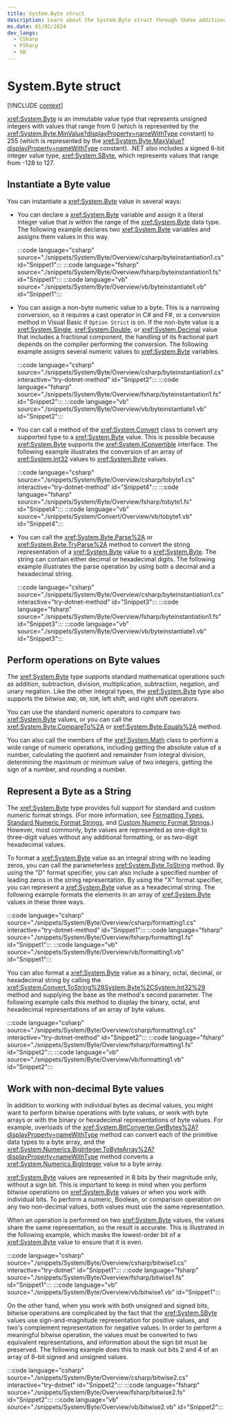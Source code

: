 ```yaml
---
title: System.Byte struct
description: Learn about the System.Byte struct through these additional API remarks.
ms.date: 01/02/2024
dev_langs:
  - CSharp
  - FSharp
  - VB
---
```

# System.Byte struct

[!INCLUDE [context](includes/context.md)]

<xref:System.Byte> is an immutable value type that represents unsigned integers with values that range from 0 (which is represented by the <xref:System.Byte.MinValue?displayProperty=nameWithType> constant) to 255 (which is represented by the <xref:System.Byte.MaxValue?displayProperty=nameWithType> constant). .NET also includes a signed 8-bit integer value type, <xref:System.SByte>, which represents values that range from -128 to 127.

## Instantiate a Byte value

You can instantiate a <xref:System.Byte> value in several ways:

- You can declare a <xref:System.Byte> variable and assign it a literal integer value that is within the range of the <xref:System.Byte> data type. The following example declares two <xref:System.Byte> variables and assigns them values in this way.

  :::code language="csharp" source="./snippets/System/Byte/Overview/csharp/byteinstantiation1.cs" id="Snippet1":::
  :::code language="fsharp" source="./snippets/System/Byte/Overview/fsharp/byteinstantiation1.fs" id="Snippet1":::
  :::code language="vb" source="./snippets/System/Byte/Overview/vb/byteinstantiate1.vb" id="Snippet1":::

- You can assign a non-byte numeric value to a byte. This is a narrowing conversion, so it requires a cast operator in C# and F#, or a conversion method in Visual Basic if `Option Strict` is on. If the non-byte value is a <xref:System.Single>, <xref:System.Double>, or <xref:System.Decimal> value that includes a fractional component, the handling of its fractional part depends on the compiler performing the conversion. The following example assigns several numeric values to <xref:System.Byte> variables.

  :::code language="csharp" source="./snippets/System/Byte/Overview/csharp/byteinstantiation1.cs" interactive="try-dotnet-method" id="Snippet2":::
  :::code language="fsharp" source="./snippets/System/Byte/Overview/fsharp/byteinstantiation1.fs" id="Snippet2":::
  :::code language="vb" source="./snippets/System/Byte/Overview/vb/byteinstantiate1.vb" id="Snippet2":::

- You can call a method of the <xref:System.Convert> class to convert any supported type to a <xref:System.Byte> value. This is possible because <xref:System.Byte> supports the <xref:System.IConvertible> interface. The following example illustrates the conversion of an array of <xref:System.Int32> values to <xref:System.Byte> values.

  :::code language="csharp" source="./snippets/System/Byte/Overview/csharp/tobyte1.cs" interactive="try-dotnet-method" id="Snippet4":::
  :::code language="fsharp" source="./snippets/System/Byte/Overview/fsharp/tobyte1.fs" id="Snippet4":::
  :::code language="vb" source="./snippets/System/Convert/Overview/vb/tobyte1.vb" id="Snippet4":::

- You can call the <xref:System.Byte.Parse%2A> or <xref:System.Byte.TryParse%2A> method to convert the string representation of a <xref:System.Byte> value to a <xref:System.Byte>. The string can contain either decimal or hexadecimal digits. The following example illustrates the parse operation by using both a decimal and a hexadecimal string.

  :::code language="csharp" source="./snippets/System/Byte/Overview/csharp/byteinstantiation1.cs" interactive="try-dotnet-method" id="Snippet3":::
  :::code language="fsharp" source="./snippets/System/Byte/Overview/fsharp/byteinstantiation1.fs" id="Snippet3":::
  :::code language="vb" source="./snippets/System/Byte/Overview/vb/byteinstantiate1.vb" id="Snippet3":::

## Perform operations on Byte values

The <xref:System.Byte> type supports standard mathematical operations such as addition, subtraction, division, multiplication, subtraction, negation, and unary negation. Like the other integral types, the <xref:System.Byte> type also supports the bitwise `AND`, `OR`, `XOR`, left shift, and right shift operators.

You can use the standard numeric operators to compare two <xref:System.Byte> values, or you can call the <xref:System.Byte.CompareTo%2A> or <xref:System.Byte.Equals%2A> method.

You can also call the members of the <xref:System.Math> class to perform a wide range of numeric operations, including getting the absolute value of a number, calculating the quotient and remainder from integral division, determining the maximum or minimum value of two integers, getting the sign of a number, and rounding a number.

## Represent a Byte as a String

The <xref:System.Byte> type provides full support for standard and custom numeric format strings. (For more information, see [Formatting Types](../../standard/base-types/formatting-types.md), [Standard Numeric Format Strings](../../standard/base-types/standard-numeric-format-strings.md), and [Custom Numeric Format Strings](../../standard/base-types/custom-numeric-format-strings.md).) However, most commonly, byte values are represented as one-digit to three-digit values without any additional formatting, or as two-digit hexadecimal values.

To format a <xref:System.Byte> value as an integral string with no leading zeros, you can call the parameterless <xref:System.Byte.ToString> method. By using the "D" format specifier, you can also include a specified number of leading zeros in the string representation. By using the "X" format specifier, you can represent a <xref:System.Byte> value as a hexadecimal string. The following example formats the elements in an array of <xref:System.Byte> values in these three ways.

:::code language="csharp" source="./snippets/System/Byte/Overview/csharp/formatting1.cs" interactive="try-dotnet-method" id="Snippet1":::
:::code language="fsharp" source="./snippets/System/Byte/Overview/fsharp/formatting1.fs" id="Snippet1":::
:::code language="vb" source="./snippets/System/Byte/Overview/vb/formatting1.vb" id="Snippet1":::

You can also format a <xref:System.Byte> value as a binary, octal, decimal, or hexadecimal string by calling the <xref:System.Convert.ToString%28System.Byte%2CSystem.Int32%29> method and supplying the base as the method's second parameter. The following example calls this method to display the binary, octal, and hexadecimal representations of an array of byte values.

:::code language="csharp" source="./snippets/System/Byte/Overview/csharp/formatting1.cs" interactive="try-dotnet-method" id="Snippet2":::
:::code language="fsharp" source="./snippets/System/Byte/Overview/fsharp/formatting1.fs" id="Snippet2":::
:::code language="vb" source="./snippets/System/Byte/Overview/vb/formatting1.vb" id="Snippet2":::

## Work with non-decimal Byte values

In addition to working with individual bytes as decimal values, you might want to perform bitwise operations with byte values, or work with byte arrays or with the binary or hexadecimal representations of byte values. For example, overloads of the <xref:System.BitConverter.GetBytes%2A?displayProperty=nameWithType> method can convert each of the primitive data types to a byte array, and the <xref:System.Numerics.BigInteger.ToByteArray%2A?displayProperty=nameWithType> method converts a <xref:System.Numerics.BigInteger> value to a byte array.

<xref:System.Byte> values are represented in 8 bits by their magnitude only, without a sign bit. This is important to keep in mind when you perform bitwise operations on <xref:System.Byte> values or when you work with individual bits. To perform a numeric, Boolean, or comparison operation on any two non-decimal values, both values must use the same representation.

When an operation is performed on two <xref:System.Byte> values, the values share the same representation, so the result is accurate. This is illustrated in the following example, which masks the lowest-order bit of a <xref:System.Byte> value to ensure that it is even.

:::code language="csharp" source="./snippets/System/Byte/Overview/csharp/bitwise1.cs" interactive="try-dotnet" id="Snippet1":::
:::code language="fsharp" source="./snippets/System/Byte/Overview/fsharp/bitwise1.fs" id="Snippet1":::
:::code language="vb" source="./snippets/System/Byte/Overview/vb/bitwise1.vb" id="Snippet1":::

On the other hand, when you work with both unsigned and signed bits, bitwise operations are complicated by the fact that the <xref:System.SByte> values use sign-and-magnitude representation for positive values, and two's complement representation for negative values. In order to perform a meaningful bitwise operation, the values must be converted to two equivalent representations, and information about the sign bit must be preserved. The following example does this to mask out bits 2 and 4 of an array of 8-bit signed and unsigned values.

:::code language="csharp" source="./snippets/System/Byte/Overview/csharp/bitwise2.cs" interactive="try-dotnet" id="Snippet2":::
:::code language="fsharp" source="./snippets/System/Byte/Overview/fsharp/bitwise2.fs" id="Snippet2":::
:::code language="vb" source="./snippets/System/Byte/Overview/vb/bitwise2.vb" id="Snippet2":::
